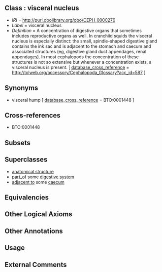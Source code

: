 
## Class : visceral nucleus

 * *IRI* = http://purl.obolibrary.org/obo/CEPH_0000276
 * *Label* = visceral nucleus
 * *Definition* = A concentration of digestive organs that sometimes includes reproductive organs as well. In cranchiid squids the visceral nucleus is especially distinct: the small, spindle-shaped digestive gland contains the ink sac and is adjacent to the stomach and caecum and associated structures (eg, digestive gland duct appendages, renal appendages). In most cephalopods the concentration of these structures is not so extensive but whenever a concentration exists, a visceral nucleus is present. [ [database_cross_reference](../../ef/oboInOwl#hasDbXref.md) = http://tolweb.org/accessory/Cephalopoda_Glossary?acc_id=587 ]

## Synonyms

 * visceral hump [ [database_cross_reference](../../ef/oboInOwl#hasDbXref.md) = BTO:0001448 ]

## Cross-references

 * BTO:0001448

## Subsets


## Superclasses

 * [anatomical structure](../../UBERON/61/UBERON_0000061.md)
 * [part_of](../../BFO/50/BFO_0000050.md) some [digestive system](../../UBERON/07/UBERON_0001007.md)
 * [adjacent to](../../ceph#adjacent/to/ceph#adjacent_to.md) some [caecum](../../CEPH/46/CEPH_0000046.md)

## Equivalencies


## Other Logical Axioms


## Other Annotations


## Usage


## External Comments

